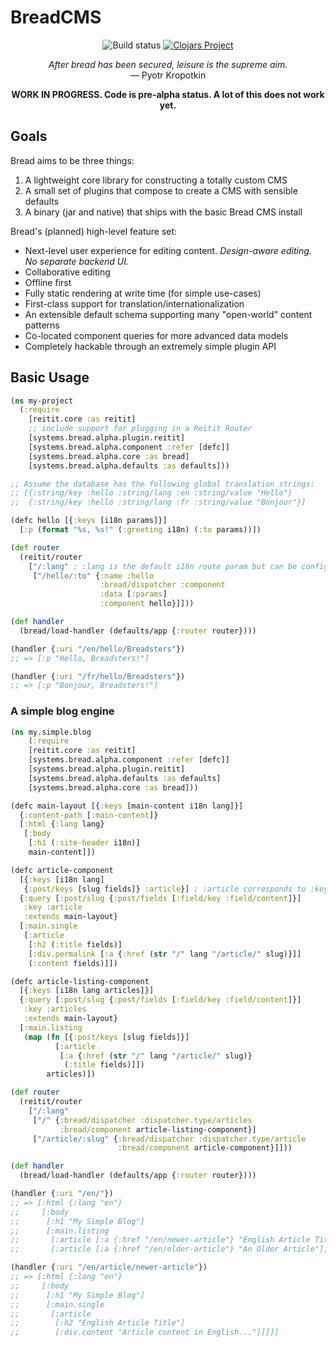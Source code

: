 # BreadCMS

<p align="center">
  <img alt="Build status" src="https://github.com/breadsystems/bread-cms/actions/workflows/test.yml/badge.svg" />
  <a href="https://clojars.org/systems.bread/bread-core"><img alt="Clojars Project" src="https://img.shields.io/clojars/v/systems.bread/bread-core.svg" /></a>
</p>

<p align="center">
  <i>After bread has been secured, leisure is the supreme aim.</i><br>
  — Pyotr Kropotkin
</p>

<p align="center">
  <strong>WORK IN PROGRESS. Code is pre-alpha status. A lot of this does not work yet.</strong>
</p>

## Goals

Bread aims to be three things:

1. A lightweight core library for constructing a totally custom CMS
2. A small set of plugins that compose to create a CMS with sensible defaults
3. A binary (jar and native) that ships with the basic Bread CMS install

Bread's (planned) high-level feature set:

* Next-level user experience for editing content. *Design-aware editing. No separate backend UI.*
* Collaborative editing
* Offline first
* Fully static rendering at write time (for simple use-cases)
* First-class support for translation/internationalization
* An extensible default schema supporting many "open-world" content patterns
* Co-located component queries for more advanced data models
* Completely hackable through an extremely simple plugin API

## Basic Usage

```clojure
(ns my-project
  (:require
    [reitit.core :as reitit]
    ;; include support for plugging in a Reitit Router
    [systems.bread.alpha.plugin.reitit]
    [systems.bread.alpha.component :refer [defc]]
    [systems.bread.alpha.core :as bread]
    [systems.bread.alpha.defaults :as defaults]))

;; Assume the database has the following global translation strings:
;; [{:string/key :hello :string/lang :en :string/value "Hello"}
;;  {:string/key :hello :string/lang :fr :string/value "Bonjour"}]

(defc hello [{:keys [i18n params]}]
  [:p (format "%s, %s!" (:greeting i18n) (:to params))])

(def router
  (reitit/router
    ["/:lang" ; :lang is the default i18n route param but can be configured
     ["/hello/:to" {:name :hello
                    :bread/dispatcher :component
                    :data [:params]
                    :component hello}]]))

(def handler
  (bread/load-handler (defaults/app {:router router})))

(handler {:uri "/en/hello/Breadsters"})
;; => [:p "Hello, Breadsters!"]

(handler {:uri "/fr/hello/Breadsters"})
;; => [:p "Bonjour, Breadsters!"]
```

### A simple blog engine

```clojure
(ns my.simple.blog
	(:require
    [reitit.core :as reitit]
    [systems.bread.alpha.component :refer [defc]]
    [systems.bread.alpha.plugin.reitit]
    [systems.bread.alpha.defaults :as defaults]
    [systems.bread.alpha.core :as bread]))

(defc main-layout [{:keys [main-content i18n lang]}]
  {:content-path [:main-content]}
  [:html {:lang lang}
   [:body
    [:h1 (:site-header i18n)]
    main-content]])

(defc article-component
  [{:keys [i18n lang]
   {:post/keys [slug fields]} :article}] ; :article corresponds to :key
  {:query [:post/slug {:post/fields [:field/key :field/content]}]
   :key :article
   :extends main-layout}
  [:main.single
   [:article
    [:h2 (:title fields)]
    [:div.permalink [:a {:href (str "/" lang "/article/" slug)}]]
    (:content fields)]])

(defc article-listing-component
  [{:keys [i18n lang articles]}]
  {:query [:post/slug {:post/fields [:field/key :field/content]}]
   :key :articles
   :extends main-layout}
  [:main.listing
   (map (fn [{:post/keys [slug fields]}]
          [:article
           [:a {:href (str "/" lang "/article/" slug)}
            (:title fields)]])
        articles)])

(def router
  (reitit/router
    ["/:lang"
     ["/" {:bread/dispatcher :dispatcher.type/articles
           :bread/component article-listing-component}]
     ["/article/:slug" {:bread/dispatcher :dispatcher.type/article
                        :bread/component article-component}]]))

(def handler
  (bread/load-handler (defaults/app {:router router})))

(handler {:uri "/en/"})
;; => [:html {:lang "en"}
;;     [:body
;;      [:h1 "My Simple Blog"]
;;      [:main.listing
;;       [:article [:a {:href "/en/newer-article"} "English Article Title"]]
;;       [:article [:a {:href "/en/older-article"} "An Older Article"]]]]]

(handler {:uri "/en/article/newer-article"})
;; => [:html {:lang "en"}
;;     [:body
;;      [:h1 "My Simple Blog"]
;;      [:main.single
;;       [:article
;;        [:h2 "English Article Title"]
;;        [:div.content "Article content in English..."]]]]]
```
